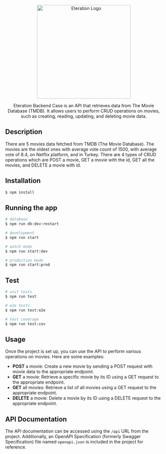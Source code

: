 <p align="center">
  <a href="https://eteration.com/tr" target="blank"><img src="https://eteration.com/api/image/storage/uploads/2019/11/14/5dcd5f9465c3beteration-logo.png" width="300" alt="Eteration Logo" /></a>
</p>

  <p align="center">Eteration Backend Case is an API that retrieves data from The Movie Database (TMDB). It allows users to perform CRUD operations on movies, such as creating, reading, updating, and deleting movie data.</p>
    <p align="center">

## Description

There are 5 movies data fetched from TMDB (The Movie Database). The movies are the oldest ones with average vote count of 1500, with average vote of 8.4, on Netflix platform, and in Turkey. There are 4 types of CRUD operations which are POST a movie, GET a movie with the id, GET all the movies, and DELETE a movie with id.

## Installation

```bash
$ npm install
```

## Running the app

```bash
# database
$ npm run db:dev:restart

# development
$ npm run start

# watch mode
$ npm run start:dev

# production mode
$ npm run start:prod
```

## Test

```bash
# unit tests
$ npm run test

# e2e tests
$ npm run test:e2e

# test coverage
$ npm run test:cov
```

## Usage

Once the project is set up, you can use the API to perform various operations on movies. Here are some examples:

- **POST** a movie: Create a new movie by sending a POST request with movie data to the appropriate endpoint.
- **GET** a movie: Retrieve a specific movie by its ID using a GET request to the appropriate endpoint.
- **GET** all movies: Retrieve a list of all movies using a GET request to the appropriate endpoint.
- **DELETE** a movie: Delete a movie by its ID using a DELETE request to the appropriate endpoint.

## API Documentation

The API documentation can be accessed using the `/api` URL from the project. Additionally, an OpenAPI Specification (formerly Swagger Specification) file named `openapi.json` is included in the project for reference.
